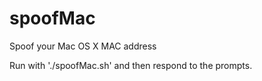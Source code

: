 spoofMac
========

Spoof your Mac OS X MAC address

Run with './spoofMac.sh' and then respond to the prompts.
